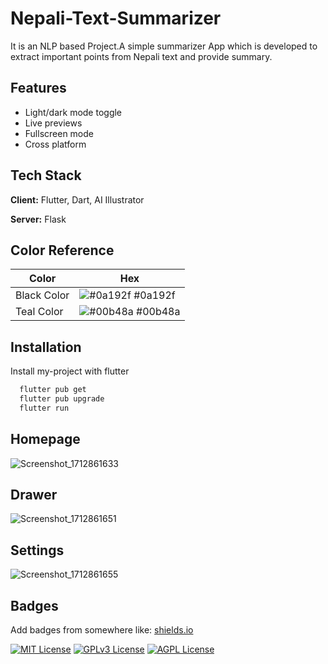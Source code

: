 
# Nepali-Text-Summarizer

It is an NLP based Project.A simple summarizer App which is developed to extract important points from Nepali text and provide summary.

## Features

- Light/dark mode toggle
- Live previews
- Fullscreen mode
- Cross platform


## Tech Stack

**Client:** Flutter, Dart, AI Illustrator

**Server:** Flask

## Color Reference

| Color             | Hex                                                                |
| ----------------- | ------------------------------------------------------------------ |
| Black Color | ![#0a192f](https://via.placeholder.com/10/0a192f?text=+) #0a192f |
|Teal Color | ![#00b48a](https://via.placeholder.com/10/00b48a?text=+) #00b48a 


## Installation

Install my-project with flutter

```bash
  flutter pub get
  flutter pub upgrade
  flutter run
```
## Homepage
![Screenshot_1712861633](https://github.com/Eldringrg/NepaliTextSummarizer/assets/58216383/69731e6a-0ffb-497d-a1d6-fe5d57988933)

## Drawer
![Screenshot_1712861651](https://github.com/Eldringrg/NepaliTextSummarizer/assets/58216383/515df5ae-390e-4848-bb03-8087360ba9f4)

## Settings
![Screenshot_1712861655](https://github.com/Eldringrg/NepaliTextSummarizer/assets/58216383/ee1ac2e3-8019-454e-bbd5-94502fdd3aa3)
  
## Badges

Add badges from somewhere like: [shields.io](https://shields.io/)

[![MIT License](https://img.shields.io/badge/License-MIT-green.svg)](https://choosealicense.com/licenses/mit/)
[![GPLv3 License](https://img.shields.io/badge/License-GPL%20v3-yellow.svg)](https://opensource.org/licenses/)
[![AGPL License](https://img.shields.io/badge/license-AGPL-blue.svg)](http://www.gnu.org/licenses/agpl-3.0)
